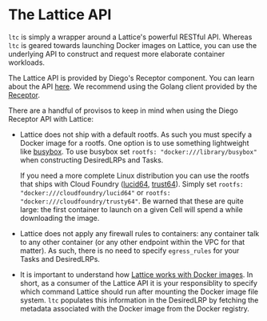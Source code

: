 # The Lattice API

`ltc` is simply a wrapper around a Lattice's powerful RESTful API.  Whereas `ltc` is geared towards launching Docker images on Lattice, you can use the underlying API to construct and request more elaborate container workloads.

The Lattice API is provided by Diego's Receptor component.  You can learn about the API [here](https://github.com/cloudfoundry-incubator/receptor/blob/master/doc/README.md).  We recommend using the Golang client provided by the [Receptor](https://github.com/cloudfoundry-incubator/receptor).

There are a handful of provisos to keep in mind when using the Diego Receptor API with Lattice:

- Lattice does not ship with a default rootfs.  As such you must specify a Docker image for a rootfs.  One option is to use something lightweight like [busybox](https://registry.hub.docker.com/_/busybox/).  To use busybox set `rootfs: "docker:///library/busybox"` when constructing DesiredLRPs and Tasks.  
 
	If you need a more complete Linux distribution you can use the rootfs that ships with Cloud Foundry ([lucid64](https://registry.hub.docker.com/u/cloudfoundry/lucid64/), [trust64](https://registry.hub.docker.com/u/cloudfoundry/trusty64/)).  Simply set `rootfs: "docker:///cloudfoundry/lucid64"` or `rootfs: "docker:///cloudfoundry/trusty64"`.  Be warned that these are quite large: the first container to launch on a given Cell will spend a while downloading the image.

- Lattice does not apply any firewall rules to containers: any container talk to any other container (or any other endpoint within the VPC for that matter).  As such, there is no need to specify `egress_rules` for your Tasks and DesiredLRPs.

- It is important to understand how [Lattice works with Docker images](/docs/troubleshooting.md#how-does-lattice-work-with-docker-images).  In short, as a consumer of the Lattice API it is your responsiblity to specify which command Lattice should run after mounting the Docker image file system.  `ltc` populates this information in the DesiredLRP by fetching the metadata associated with the Docker image from the Docker registry.